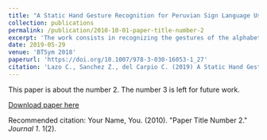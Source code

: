 ```yaml
---
title: "A Static Hand Gesture Recognition for Peruvian Sign Language Using Digital Image Processing and Deep Learning"
collection: publications
permalink: /publication/2010-10-01-paper-title-number-2
excerpt: 'The work consists in recognizing the gestures of the alphabet in Peruvian sign language using techniques of digital image processing and a model of Deep Learning (CNN). Image processing techniques are used for segmentation and tracking of the hand of the person making the gestures. Once the image of the segmented hand is used, a CNN classification model is used to be able to recognize the gesture. The image processing and CNN algorithms were implemented in the Python programming language. The database used was 23,000 images divided into 70% for training, 15% for testing and 15% for validation. Likewise, said data corresponds to 1000 images for each non-mobile gesture of the alphabet. The results obtained for the precision of the classifier were 99.89, 99.88 and 99.85% for the data of training, test and validation respectively. In the case of the Log Loss parameter, 0.0132, 0.0036, and 0.0107 were obtained for the training, testing and validation data, respectively.'
date: 2019-05-29
venue: 'BTSym 2018'
paperurl: 'https://doi.org/10.1007/978-3-030-16053-1_27'
citation: 'Lazo C., Sanchez Z., del Carpio C. (2019) A Static Hand Gesture Recognition for Peruvian Sign Language Using Digital Image Processing and Deep Learning. In: Iano Y., Arthur R., Saotome O., Vieira Estrela V., Loschi H. (eds) Proceedings of the 4th Brazilian Technology Symposium (BTSym 18). BTSym 2018. Smart Innovation, Systems and Technologies, vol 140. Springer, Cham.'
---
```

This paper is about the number 2. The number 3 is left for future work.

[Download paper here](https://doi.org/10.1007/978-3-030-16053-1_27)

Recommended citation: Your Name, You. (2010). "Paper Title Number 2." <i>Journal 1</i>. 1(2).